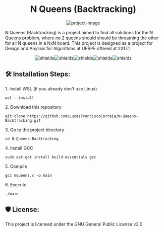 <h1 align="center" id="title">N Queens (Backtracking)</h1>

<p align="center"><img src="https://socialify.git.ci/LucasFranciscoCorreia/N-Queens-Backtracking/image?description=1&amp;forks=1&amp;issues=1&amp;language=1&amp;name=1&amp;owner=1&amp;pattern=Circuit+Board&amp;pulls=1&amp;stargazers=1&amp;theme=Auto" alt="project-image"></p>

<p id="description">N Queens (Backtracking) is a project aimed to find all solutions for the N Queens problem, where no 2 queens should should be threatning the other for all N queens in a NxN board. This project is designed as a project for Design and Anylisis for Algorithms at UFRPE offered at 2017.1.</p>

<p align="center"><img src="https://img.shields.io/github/downloads/LucasFranciscoCorreia/N-Queens-Backtracking/total" alt="shields"><img src="https://img.shields.io/github/issues/LucasFranciscoCorreia/N-Queens-Backtracking" alt="shields"><img src="https://img.shields.io/github/issues-pr/LucasFranciscoCorreia/N-Queens-Backtracking" alt="shields"><img src="https://img.shields.io/github/license/LucasFranciscoCorreia/N-Queens-Backtracking" alt="shields"><img src="https://img.shields.io/github/repo-size/LucasFranciscoCorreia/N-Queens-Backtracking" alt="shields"></p>

<h2>🛠️ Installation Steps:</h2>

<p>1. Install WSL (if you already don't use Linux)</p>

```
wsl --install
```

<p>2. Download this repository</p>

```
git clone https://github.com/LucasFranciscoCorreia/N-Queens-Backtracking.git
```

<p>3. Go to the project directory</p>

```
cd N-Queens-Backtracking
```

<p>4. Install GCC</p>

```
sudo apt-get install build-essentials gcc
```

<p>5. Compile</p>

```
gcc nqueens.c -o main
```

<p>6. Execute</p>

```
./main
```
  
<h2>🛡️ License:</h2>

This project is licensed under the GNU General Public License v3.0